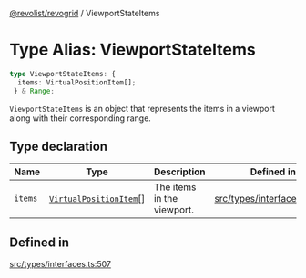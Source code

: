 [@revolist/revogrid](README.md) / ViewportStateItems

# Type Alias: ViewportStateItems

```ts
type ViewportStateItems: {
  items: VirtualPositionItem[];
 } & Range;
```

`ViewportStateItems` is an object that represents the items in a viewport
along with their corresponding range.

## Type declaration

| Name | Type | Description | Defined in |
| ------ | ------ | ------ | ------ |
| `items` | [`VirtualPositionItem`](Interface.VirtualPositionItem.md)[] | The items in the viewport. | [src/types/interfaces.ts:511](https://github.com/revolist/revogrid/blob/a649ddca5a4a20f5f68ee92610066873d77a049a/src/types/interfaces.ts#L511) |

## Defined in

[src/types/interfaces.ts:507](https://github.com/revolist/revogrid/blob/a649ddca5a4a20f5f68ee92610066873d77a049a/src/types/interfaces.ts#L507)
